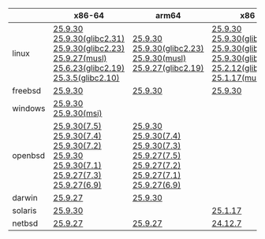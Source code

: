 ||x86-64|arm64|x86|ppc64le|armv7|armel|
| --- | --- | --- | --- | --- | --- | --- |
|linux|[25.9.30](https://github.com/roswell/sbcl_head/releases/download/25.9.30/sbcl-25.9.30-x86-64-linux-binary.tar.bz2)<br />[25.9.30(glibc2.31)](https://github.com/roswell/sbcl_head/releases/download/25.9.30/sbcl-25.9.30-x86-64-linux-glibc2.31-binary.tar.bz2)<br />[25.9.30(glibc2.23)](https://github.com/roswell/sbcl_head/releases/download/25.9.30/sbcl-25.9.30-x86-64-linux-glibc2.23-binary.tar.bz2)<br />[25.9.27(musl)](https://github.com/roswell/sbcl_head/releases/download/25.9.27/sbcl-25.9.27-x86-64-linux-musl-binary.tar.bz2)<br />[25.6.23(glibc2.19)](https://github.com/roswell/sbcl_head/releases/download/25.6.23/sbcl-25.6.23-x86-64-linux-glibc2.19-binary.tar.bz2)<br />[25.3.5(glibc2.10)](https://github.com/roswell/sbcl_head/releases/download/25.3.5/sbcl-25.3.5-x86-64-linux-glibc2.10-binary.tar.bz2)<br />|[25.9.30](https://github.com/roswell/sbcl_head/releases/download/25.9.30/sbcl-25.9.30-arm64-linux-binary.tar.bz2)<br />[25.9.30(glibc2.23)](https://github.com/roswell/sbcl_head/releases/download/25.9.30/sbcl-25.9.30-arm64-linux-glibc2.23-binary.tar.bz2)<br />[25.9.30(musl)](https://github.com/roswell/sbcl_head/releases/download/25.9.30/sbcl-25.9.30-arm64-linux-musl-binary.tar.bz2)<br />[25.9.27(glibc2.19)](https://github.com/roswell/sbcl_head/releases/download/25.9.27/sbcl-25.9.27-arm64-linux-glibc2.19-binary.tar.bz2)<br />|[25.9.30](https://github.com/roswell/sbcl_head/releases/download/25.9.30/sbcl-25.9.30-x86-linux-binary.tar.bz2)<br />[25.9.30(glibc2.31)](https://github.com/roswell/sbcl_head/releases/download/25.9.30/sbcl-25.9.30-x86-linux-glibc2.31-binary.tar.bz2)<br />[25.9.30(glibc2.23)](https://github.com/roswell/sbcl_head/releases/download/25.9.30/sbcl-25.9.30-x86-linux-glibc2.23-binary.tar.bz2)<br />[25.9.30(glibc2.19)](https://github.com/roswell/sbcl_head/releases/download/25.9.30/sbcl-25.9.30-x86-linux-glibc2.19-binary.tar.bz2)<br />[25.2.12(glibc2.10)](https://github.com/roswell/sbcl_head/releases/download/25.2.12/sbcl-25.2.12-x86-linux-glibc2.10-binary.tar.bz2)<br />[25.1.17(musl)](https://github.com/roswell/sbcl_head/releases/download/25.1.17/sbcl-25.1.17-x86-linux-musl-binary.tar.bz2)<br />|[25.9.11](https://github.com/roswell/sbcl_head/releases/download/25.9.11/sbcl-25.9.11-ppc64le-linux-binary.tar.bz2)<br />[25.9.11(glibc2.23)](https://github.com/roswell/sbcl_head/releases/download/25.9.11/sbcl-25.9.11-ppc64le-linux-glibc2.23-binary.tar.bz2)<br />[25.9.11(glibc2.19)](https://github.com/roswell/sbcl_head/releases/download/25.9.11/sbcl-25.9.11-ppc64le-linux-glibc2.19-binary.tar.bz2)<br />|[25.9.27](https://github.com/roswell/sbcl_head/releases/download/25.9.27/sbcl-25.9.27-armv7-linux-binary.tar.bz2)<br />|[25.1.17](https://github.com/roswell/sbcl_head/releases/download/25.1.17/sbcl-25.1.17-armel-linux-binary.tar.bz2)<br />|
|freebsd|[25.9.30](https://github.com/roswell/sbcl_head/releases/download/25.9.30/sbcl-25.9.30-x86-64-freebsd-binary.tar.bz2)<br />|[25.9.30](https://github.com/roswell/sbcl_head/releases/download/25.9.30/sbcl-25.9.30-arm64-freebsd-binary.tar.bz2)<br />|[25.9.30](https://github.com/roswell/sbcl_head/releases/download/25.9.30/sbcl-25.9.30-x86-freebsd-binary.tar.bz2)<br />||||
|windows|[25.9.30](https://github.com/roswell/sbcl_head/releases/download/25.9.30/sbcl-25.9.30-x86-64-windows-binary.tar.bz2)<br />[25.9.30(msi)](https://github.com/roswell/sbcl_head/releases/download/25.9.30/sbcl-25.9.30-x86-64-windows-binary.msi)<br />||||||
|openbsd|[25.9.30(7.5)](https://github.com/roswell/sbcl_head/releases/download/25.9.30/sbcl-25.9.30-x86-64-openbsd-7.5-binary.tar.bz2)<br />[25.9.30(7.4)](https://github.com/roswell/sbcl_head/releases/download/25.9.30/sbcl-25.9.30-x86-64-openbsd-7.4-binary.tar.bz2)<br />[25.9.30(7.2)](https://github.com/roswell/sbcl_head/releases/download/25.9.30/sbcl-25.9.30-x86-64-openbsd-7.2-binary.tar.bz2)<br />[25.9.30](https://github.com/roswell/sbcl_head/releases/download/25.9.30/sbcl-25.9.30-x86-64-openbsd-binary.tar.bz2)<br />[25.9.30(7.1)](https://github.com/roswell/sbcl_head/releases/download/25.9.30/sbcl-25.9.30-x86-64-openbsd-7.1-binary.tar.bz2)<br />[25.9.27(7.3)](https://github.com/roswell/sbcl_head/releases/download/25.9.27/sbcl-25.9.27-x86-64-openbsd-7.3-binary.tar.bz2)<br />[25.9.27(6.9)](https://github.com/roswell/sbcl_head/releases/download/25.9.27/sbcl-25.9.27-x86-64-openbsd-6.9-binary.tar.bz2)<br />|[25.9.30](https://github.com/roswell/sbcl_head/releases/download/25.9.30/sbcl-25.9.30-arm64-openbsd-binary.tar.bz2)<br />[25.9.30(7.4)](https://github.com/roswell/sbcl_head/releases/download/25.9.30/sbcl-25.9.30-arm64-openbsd-7.4-binary.tar.bz2)<br />[25.9.30(7.3)](https://github.com/roswell/sbcl_head/releases/download/25.9.30/sbcl-25.9.30-arm64-openbsd-7.3-binary.tar.bz2)<br />[25.9.27(7.5)](https://github.com/roswell/sbcl_head/releases/download/25.9.27/sbcl-25.9.27-arm64-openbsd-7.5-binary.tar.bz2)<br />[25.9.27(7.2)](https://github.com/roswell/sbcl_head/releases/download/25.9.27/sbcl-25.9.27-arm64-openbsd-7.2-binary.tar.bz2)<br />[25.9.27(7.1)](https://github.com/roswell/sbcl_head/releases/download/25.9.27/sbcl-25.9.27-arm64-openbsd-7.1-binary.tar.bz2)<br />[25.9.27(6.9)](https://github.com/roswell/sbcl_head/releases/download/25.9.27/sbcl-25.9.27-arm64-openbsd-6.9-binary.tar.bz2)<br />|||||
|darwin|[25.9.27](https://github.com/roswell/sbcl_head/releases/download/25.9.27/sbcl-25.9.27-x86-64-darwin-binary.tar.bz2)<br />|[25.9.30](https://github.com/roswell/sbcl_head/releases/download/25.9.30/sbcl-25.9.30-arm64-darwin-binary.tar.bz2)<br />|||||
|solaris|[25.9.30](https://github.com/roswell/sbcl_head/releases/download/25.9.30/sbcl-25.9.30-x86-64-solaris-binary.tar.bz2)<br />||[25.1.17](https://github.com/roswell/sbcl_head/releases/download/25.1.17/sbcl-25.1.17-x86-solaris-binary.tar.bz2)<br />||||
|netbsd|[25.9.27](https://github.com/roswell/sbcl_head/releases/download/25.9.27/sbcl-25.9.27-x86-64-netbsd-binary.tar.bz2)<br />|[25.9.27](https://github.com/roswell/sbcl_head/releases/download/25.9.27/sbcl-25.9.27-arm64-netbsd-binary.tar.bz2)<br />|[24.12.7](https://github.com/roswell/sbcl_head/releases/download/24.12.7/sbcl-24.12.7-x86-netbsd-binary.tar.bz2)<br />||||

